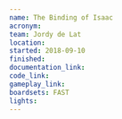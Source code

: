 ```yaml
---
name: The Binding of Isaac
acronym:
team: Jordy de Lat
location:
started: 2018-09-10
finished:
documentation_link:
code_link:
gameplay_link:
boardsets: FAST
lights:
---
```

